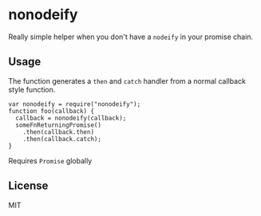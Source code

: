 # nonodeify
Really simple helper when you don't have a `nodeify` in your promise chain.


## Usage
The function generates a `then` and `catch` handler from a normal callback style function.

    var nonodeify = require("nonodeify");
    function foo(callback) {
      callback = nonodeify(callback);
      someFnReturningPromise()
        .then(callback.then)
        .then(callback.catch);
    }

Requires `Promise` globally


## License
MIT
